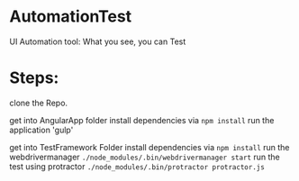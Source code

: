 # AutomationTest
UI Automation tool: What you see, you can Test

# Steps:

clone the Repo.

get into AngularApp folder
 install dependencies via `npm install`
 run the application 'gulp'
 

get into TestFramework Folder
 install dependencies via `npm install`
 run the webdrivermanager `./node_modules/.bin/webdrivermanager start`
 run the test using protractor `./node_modules/.bin/protractor protractor.js`
 